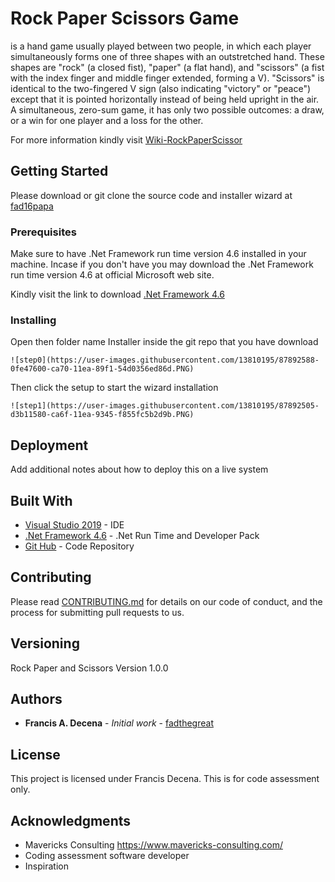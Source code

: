 # Rock Paper Scissors Game

is a hand game usually played between two people, in which each player simultaneously forms one of three shapes with an outstretched hand. These shapes are "rock" (a closed fist), "paper" (a flat hand), and "scissors" (a fist with the index finger and middle finger extended, forming a V). "Scissors" is identical to the two-fingered V sign (also indicating "victory" or "peace") except that it is pointed horizontally instead of being held upright in the air. A simultaneous, zero-sum game, it has only two possible outcomes: a draw, or a win for one player and a loss for the other.

For more information kindly visit [Wiki-RockPaperScissor](https://en.wikipedia.org/wiki/Rock_paper_scissors)

## Getting Started

Please download or git clone the source code and installer wizard at [fad16papa](https://github.com/fad16papa/RockPaperScissors)

### Prerequisites

Make sure to have .Net Framework run time version 4.6 installed in your machine. 
Incase if you don't have you may download the .Net Framework run time version 4.6 at official Microsoft web site. 

Kindly visit the link to download [.Net Framework 4.6](https://dotnet.microsoft.com/download/dotnet-framework/net46)

### Installing

Open then folder name Installer inside the git repo that you have download

``
![step0](https://user-images.githubusercontent.com/13810195/87892588-0fe47600-ca70-11ea-89f1-54d0356ed86d.PNG)
``

Then click the setup to start the wizard installation 

``
![step1](https://user-images.githubusercontent.com/13810195/87892505-d3b11580-ca6f-11ea-9345-f855fc5b2d9b.PNG)
``

## Deployment

Add additional notes about how to deploy this on a live system

## Built With

* [Visual Studio 2019](https://visualstudio.microsoft.com/vs/) - IDE 
* [.Net Framework 4.6](https://dotnet.microsoft.com/download/dotnet-framework/net46) - .Net Run Time and Developer Pack
* [Git Hub](https://github.com/fad16papa/RockPaperScissors) - Code Repository

## Contributing

Please read [CONTRIBUTING.md](https://github.com/fad16papa/RockPaperScissors/blob/Francis/CONTRIBUTING.md) for details on our code of conduct, and the process for submitting pull requests to us.

## Versioning

Rock Paper and Scissors Version 1.0.0

## Authors

* **Francis A. Decena** - *Initial work* - [fadthegreat](https://github.com/fad16papa)

## License

This project is licensed under Francis Decena. This is for code assessment only.

## Acknowledgments

* Mavericks Consulting https://www.mavericks-consulting.com/
* Coding assessment software developer
* Inspiration
